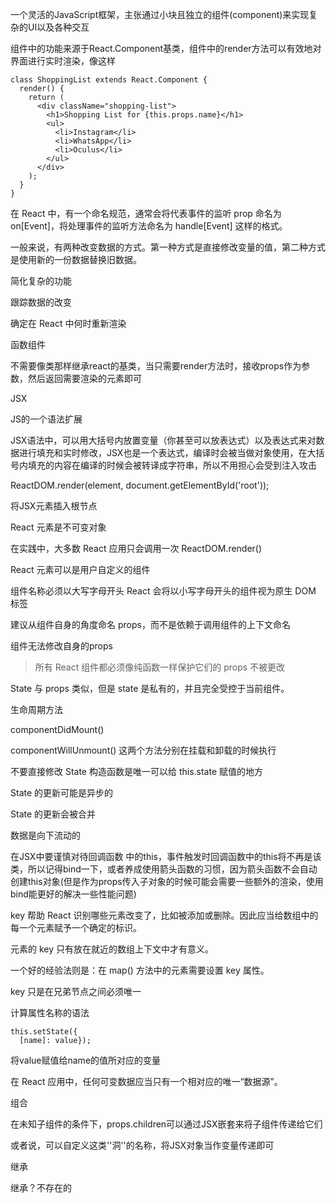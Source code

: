 

一个灵活的JavaScript框架，主张通过小块且独立的组件(component)来实现复杂的UI以及各种交互

组件中的功能来源于React.Component基类，组件中的render方法可以有效地对界面进行实时渲染，像这样

```
class ShoppingList extends React.Component {
  render() {
    return (
      <div className="shopping-list">
        <h1>Shopping List for {this.props.name}</h1>
        <ul>
          <li>Instagram</li>
          <li>WhatsApp</li>
          <li>Oculus</li>
        </ul>
      </div>
    );
  }
}
```

在 React 中，有一个命名规范，通常会将代表事件的监听 prop 命名为 on[Event]，将处理事件的监听方法命名为 handle[Event] 这样的格式。

一般来说，有两种改变数据的方式。第一种方式是直接修改变量的值，第二种方式是使用新的一份数据替换旧数据。

简化复杂的功能

跟踪数据的改变

确定在 React 中何时重新渲染

函数组件

不需要像类那样继承react的基类，当只需要render方法时，接收props作为参数，然后返回需要渲染的元素即可

JSX

JS的一个语法扩展

JSX语法中，可以用大括号内放置变量（你甚至可以放表达式）以及表达式来对数据进行填充和实时修改，JSX也是一个表达式，编译时会被当做对象使用，在大括号内填充的内容在编译的时候会被转译成字符串，所以不用担心会受到注入攻击

ReactDOM.render(element, document.getElementById('root'));

将JSX元素插入根节点

React 元素是不可变对象

在实践中，大多数 React 应用只会调用一次 ReactDOM.render()

React 元素可以是用户自定义的组件

组件名称必须以大写字母开头    React 会将以小写字母开头的组件视为原生 DOM 标签

建议从组件自身的角度命名 props，而不是依赖于调用组件的上下文命名

组件无法修改自身的props

> 所有 React 组件都必须像纯函数一样保护它们的 props 不被更改

State 与 props 类似，但是 state 是私有的，并且完全受控于当前组件。

生命周期方法

componentDidMount()

componentWillUnmount()		这两个方法分别在挂载和卸载的时候执行

不要直接修改 State		构造函数是唯一可以给 this.state 赋值的地方

State 的更新可能是异步的

State 的更新会被合并

数据是向下流动的

在JSX中要谨慎对待回调函数 中的this，事件触发时回调函数中的this将不再是该类，所以记得bind一下，或者养成使用箭头函数的习惯，因为箭头函数不会自动创建this对象(但是作为props传入子对象的时候可能会需要一些额外的渲染，使用bind能更好的解决一些性能问题)

key 帮助 React 识别哪些元素改变了，比如被添加或删除。因此应当给数组中的每一个元素赋予一个确定的标识。

元素的 key 只有放在就近的数组上下文中才有意义。

一个好的经验法则是：在 map() 方法中的元素需要设置 key 属性。

key 只是在兄弟节点之间必须唯一

计算属性名称的语法

```
this.setState({
  [name]: value});
```

将value赋值给name的值所对应的变量

在 React 应用中，任何可变数据应当只有一个相对应的唯一“数据源”。

组合

在未知子组件的条件下，props.children可以通过JSX嵌套来将子组件传递给它们

或者说，可以自定义这类''洞''的名称，将JSX对象当作变量传递即可

继承

继承？不存在的